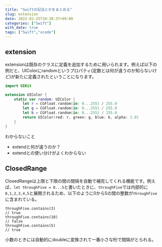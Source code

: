 ```yaml
---
title: "Swiftの記法とかをまとめる"
slug: extension
date: 2022-02-25T20:30:37+09:00
categories: ["Swift"]
with_date: true
tags: ["Swift","xcode"]
---
```


## extension
extensionは既存のクラスに定義を追加するために用いられます。例えば以下の例だと、UIColorにrandomというプロパティ(定数とは何が違うのか知らないけど)が新たに定義されたということになります。

```swift
import UIKit

extension UIColor {    
    static var random: UIColor {
        let r = CGFloat.random(in: 0...255) / 255.0
        let g = CGFloat.random(in: 0...255) / 255.0
        let b = CGFloat.random(in: 0...255) / 255.0
        return UIColor(red: r, green: g, blue: b, alpha: 1.0)
    }
}

```

わからないこと
- extendと何が違うのか？
- extendとの使い分けがよくわからない


## ClosedRange
ClosedRangeは上限と下限の間の間隔を自動で補完してくれる機能です。例えば、`let throughFive = 0...5`と書いたときに、`throughFive`では内部的に`0,1,2,3,4,5`と展開されるため、以下のように0から5の間の整数が`throughFive`に含まれている。

```shell
throughFive.contains(3)
// true
throughFive.contains(10)
// false
throughFive.contains(5)
// true
```

小数のときには自動的にdoubleに変換されて一番小さな桁で間隔がとられる。